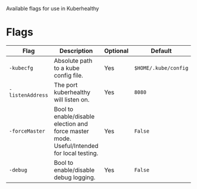 Available flags for use in Kuberhealthy

# Flags

|Flag|Description|Optional|Default|
|---|---|---|---|
|`-kubecfg`|Absolute path to a kube config file.|Yes| `$HOME/.kube/config`|
|`-listenAddress`|The port kuberhealthy will listen on.|Yes| `8080`|
|`-forceMaster`|Bool to enable/disable election and force master mode.  Useful/Intended for local testing.|Yes|`False`|
|`-debug`|Bool to enable/disable debug logging.|Yes|`False`|

